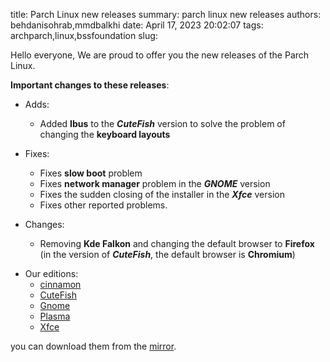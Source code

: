title:  Parch Linux new releases 
summary: parch linux new releases
authors: behdanisohrab,mmdbalkhi
date: April 17, 2023 20:02:07
tags: archparch,linux,bssfoundation
slug: 


Hello everyone,
We are proud to offer you the new releases of the Parch Linux.

**Important changes to these releases**:

  + Adds:
    - Added **Ibus** to the **_CuteFish_** version to solve the problem of changing the **keyboard layouts**

  + Fixes:
    - Fixes **slow boot** problem
    - Fixes **network manager** problem in the **_GNOME_** version
    - Fixes the sudden closing of the installer in the **_Xfce_** version
    - Fixes other reported problems.

  + Changes:
    - Removing **Kde Falkon** and changing the default browser to **Firefox** (in the version of **_CuteFish_**, the default browser is **Chromium**)


* Our editions:
  - [cinnamon](https://github.com/parchlinux/parch-iso-cinnamon)
  - [CuteFish](https://github.com/parchlinux/parch-iso-cutefish)
  - [Gnome](https://github.com/parchlinux/parch-iso-gnome/)
  - [Plasma](https://github.com/parchlinux/parch-iso-plasma)
  - [Xfce](https://github.com/parchlinux/parch-iso-xfce/)
 

you can download them from the [mirror](https://mirror.parchlinux.ir/?dir=iso).
